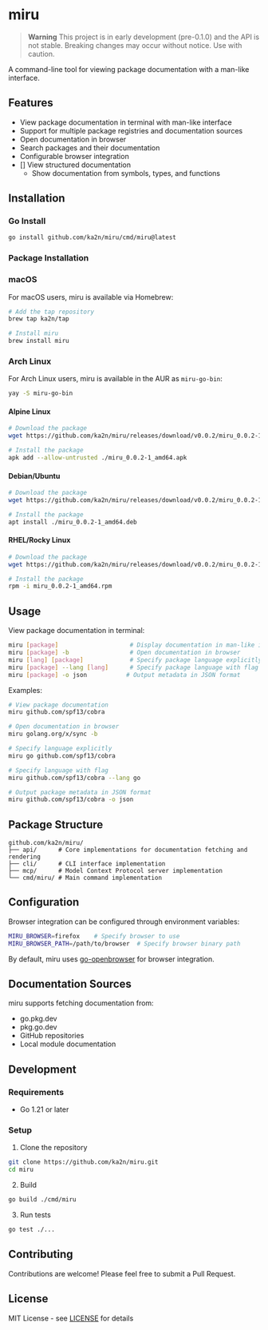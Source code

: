 # miru

> **Warning**
> This project is in early development (pre-0.1.0) and the API is not stable.
> Breaking changes may occur without notice.
> Use with caution.

A command-line tool for viewing package documentation with a man-like interface.

## Features

- View package documentation in terminal with man-like interface
- Support for multiple package registries and documentation sources
- Open documentation in browser
- Search packages and their documentation
- Configurable browser integration
- [] View structured documentation
  - Show documentation from symbols, types, and functions

## Installation

### Go Install

```bash
go install github.com/ka2n/miru/cmd/miru@latest
```

### Package Installation

### macOS

For macOS users, miru is available via Homebrew:

```bash
# Add the tap repository
brew tap ka2n/tap

# Install miru
brew install miru
```

### Arch Linux

For Arch Linux users, miru is available in the AUR as `miru-go-bin`:

```bash
yay -S miru-go-bin
```

#### Alpine Linux

```bash
# Download the package
wget https://github.com/ka2n/miru/releases/download/v0.0.2/miru_0.0.2-1_amd64.apk

# Install the package
apk add --allow-untrusted ./miru_0.0.2-1_amd64.apk
```

#### Debian/Ubuntu

```bash
# Download the package
wget https://github.com/ka2n/miru/releases/download/v0.0.2/miru_0.0.2-1_amd64.deb

# Install the package
apt install ./miru_0.0.2-1_amd64.deb
```

#### RHEL/Rocky Linux

```bash
# Download the package
wget https://github.com/ka2n/miru/releases/download/v0.0.2/miru_0.0.2-1_amd64.rpm

# Install the package
rpm -i miru_0.0.2-1_amd64.rpm
```

## Usage

View package documentation in terminal:

```bash
miru [package]                    # Display documentation in man-like interface
miru [package] -b                 # Open documentation in browser
miru [lang] [package]             # Specify package language explicitly
miru [package] --lang [lang]      # Specify package language with flag
miru [package] -o json           # Output metadata in JSON format
```

Examples:

```bash
# View package documentation
miru github.com/spf13/cobra

# Open documentation in browser
miru golang.org/x/sync -b

# Specify language explicitly
miru go github.com/spf13/cobra

# Specify language with flag
miru github.com/spf13/cobra --lang go

# Output package metadata in JSON format
miru github.com/spf13/cobra -o json
```

## Package Structure

```
github.com/ka2n/miru/
├── api/      # Core implementations for documentation fetching and rendering
├── cli/      # CLI interface implementation
├── mcp/      # Model Context Protocol server implementation
└── cmd/miru/ # Main command implementation
```

## Configuration

Browser integration can be configured through environment variables:

```bash
MIRU_BROWSER=firefox    # Specify browser to use
MIRU_BROWSER_PATH=/path/to/browser  # Specify browser binary path
```

By default, miru uses [go-openbrowser](https://github.com/haya14busa/go-openbrowser) for browser integration.

## Documentation Sources

miru supports fetching documentation from:

- go.pkg.dev
- pkg.go.dev
- GitHub repositories
- Local module documentation

## Development

### Requirements

- Go 1.21 or later

### Setup

1. Clone the repository

```bash
git clone https://github.com/ka2n/miru.git
cd miru
```

2. Build

```bash
go build ./cmd/miru
```

3. Run tests

```bash
go test ./...
```

## Contributing

Contributions are welcome! Please feel free to submit a Pull Request.

## License

MIT License - see [LICENSE](LICENSE) for details
